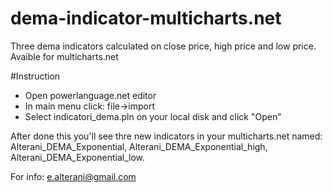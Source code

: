 # dema-indicator-multicharts.net
Three dema indicators calculated on close price, high price and low price. Avaible for multicharts.net

#Instruction

- Open powerlanguage.net editor
- In main menu click: file->import
- Select indicatori_dema.pln on your local disk and click "Open"

After done this you'll see thre new indicators in your multicharts.net named: Alterani_DEMA_Exponential, Alterani_DEMA_Exponential_high, Alterani_DEMA_Exponential_low.

For info: e.alterani@gmail.com
